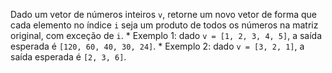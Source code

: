 Dado um vetor de números inteiros ```v```, retorne um novo vetor de forma que cada elemento no índice ```i``` seja um produto de todos os números na matriz original, com exceção de ```i```.
    * Exemplo 1: dado ```v = [1, 2, 3, 4, 5]```, a saída esperada é ```[120, 60, 40, 30, 24]```.
    * Exemplo 2: dado ```v = [3, 2, 1]```, a saída esperada é ```[2, 3, 6]```.